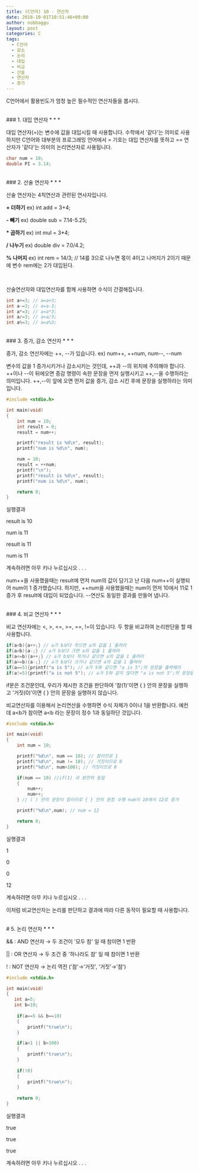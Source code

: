 ```yaml
---
title: (C언어) 10 - 연산자
date: 2018-10-01T10:51:46+09:00
author: nobbaggu
layout: post
categories: C
tags:
  - C언어
  - 감소
  - 논리
  - 대입
  - 비교
  - 산술
  - 연산자
  - 증가
---
```


C언어에서 활용빈도가 엄청 높은  필수적인 연산자들을 봅시다.

<br>
### 1. 대입 연산자
* * *

대입 연산자(=)는 변수에 값을 대입시킬 때 사용합니다. 수학에서 '같다'는 의미로 사용하지만 C언어와 대부분의 프로그래밍 언어에서 = 기호는 대입 연산자를 뜻하고 == 연산자가 '같다'는 의미의 논리연산자로 사용됩니다.

~~~ c
char num = 10;
double PI = 3.14;
~~~

<br>
### 2. 산술 연산자
* * *

산술 연산자는 4칙연산과 관련된 연사자입니다.

**\+ 더하기** ex) int add = 3+4;

**\- 빼기** ex) double sub = 7.14-5.25;

**\* 곱하기** ex) int mul = 3\*4;

**/ 나누기** ex) double div = 7.0/4.2;

**\% 나머지** ex) int rem = 14/3; // 14를 3으로 나누면 몫이 4이고 나머지가 2이기 때문에 변수 rem에는 2가 대입된다.

<br>

산술연산자와 대입연산자를 함께 사용하면 수식이 간결해집니다.

~~~ c
int a+=3; // a=a+3;
int a-=3; // a=a-3;
int a*=3; // a=a*3;
int a/=3; // a=a/3;
int a%=3; // a=a%3;
~~~

<br>
### 3. 증가, 감소 연산자
* * *

증가, 감소 연산자에는 \+\+, \-\-가 있습니다. ex) num\+\+, \+\+num, num\-\-, \-\-num

변수의 값을 1 증가시키거나 감소시키는 것인데, \+\+과 \-\-의 위치에 주의해야 합니다. \+\+이나 \-\-이 뒤에오면 증감 명령이 속한 문장을 먼저 실행시키고 \+\+,\-\-을 수행하라는 의미입니다. \+\+,\-\-이 앞에 오면 먼저 값을 증가, 감소 시킨 후에 문장을 실행하라는 의미입니다.

~~~ c
#include <stdio.h>

int main(void)
{
    int num = 10;
    int result = 0;
    result = num++;

    printf("result is %d\n", result);
    printf("num is %d\n", num);

    num = 10;
    result = ++num;
    printf("\n");
    printf("result is %d\n", result);
    printf("num is %d\n", num);

    return 0;
}
~~~

실행결과

result is 10

num is 11

result is 11

num is 11

계속하려면 아무 키나 누르십시오 . . .

num++을 사용했을때는 result에 먼저 num의 값이 담기고 난 다음 num++이 실행되어 num이 1 증가했습니다. 하지만, ++num을 사용했을때는 num이 먼저 10에서 11로 1 증가 후 result에 대입이 되었습니다. \-\-연산도 동일한 결과를 만들어 냅니다.

<br>
### 4. 비교 연산자
* * *

비교 연산자에는 \<, \>, \<=, \>=, ==, !=이 있습니다. 두 항을 비교하여 논리판단을 할 때 사용합니다.

~~~ c
if(a<b){a++;} // a가 b보다 작으면 a의 값을 1 올려라
if(a>b){a-;} // a가 b보다 크면 a의 값을 1 줄여라
if(a<=b){a++;} // a가 b보다 작거나 같으면 a의 값을 1 올려라
if(a>=b){a-;} // a가 b보다 크거나 같으면 a의 값을 1 줄여라
if(a==5){printf("a is 5"); // a가 5와 같으면 "a is 5";의 문장을 출력해라
if(a!=5){printf("a is not 5"); // a가 5와 같지 않다면 "a is not 5";의 문장을 출력해라
~~~

if문은 조건문인데, 우리가 제시한 조건을 판단하여 '참(1)'이면 { } 안의 문장을 실행하고 '거짓(0)'이면 { } 안의 문장을 실행하지 않습니다.

비교연산자를 이용해서 논리연산을 수행하면 수식 자체가 0이나 1을 반환합니다. 예컨데 a<b가 참이면 a<b 라는 문장이 정수 1과 동일하단 것입니다.

~~~ c
#include <stdio.h>

int main(void)
{
    int num = 10;

    printf("%d\n", num == 10); // 참이므로 1
    printf("%d\n", num != 10); // 거짓이므로 0
    printf("%d\n", num>100); // 거짓이므로 0

    if(num == 10) //if(1) 과 완전히 동일
    {
        num++;
        num++;
    } // ( ) 안의 문장이 참이므로 { } 안의 문장 수행 num이 10에서 12로 증가

    printf("%d\n",num); // num = 12

    return 0;
}
~~~

실행결과

1

0

0

12

계속하려면 아무 키나 누르십시오 . . .

이처럼 비교연산자는 논리를 판단하고 결과에 따라 다른 동작이 필요할 때 사용합니다.

<br>
# 5. 논리 연산자
* * *

&& : AND 연산자 → 두 조건이 '모두 참' 일 때 참이면 1 반환

\|\| : OR 연산자 → 두 조건 중 '하나라도 참' 일 때 참이면 1 반환

! : NOT 연산자 → 논리 역전 ('참'→'거짓',  '거짓'→'참')

~~~ c
#include <stdio.h>

int main(void)
{
   int a=5;
   int b=10;
   
	if(a==5 && b==10)
	{
		printf("true\n");
	}

	if(a>1 || b>100)
	{
		printf("true\n");
	}
	
	if(!0)
	{
		printf("true\n");
	}
	
    return 0;
}
~~~

실행결과

true

true

true

계속하려면 아무 키나 누르십시오 . . .
